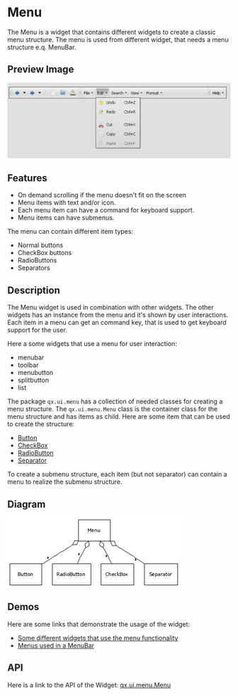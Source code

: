 Menu
====

The Menu is a widget that contains different widgets to create a classic menu structure. The menu is used from different widget, that needs a menu structure e.q. MenuBar.

Preview Image
-------------

![:Menu](menu.png%0A%20%20%20%20%20%20%20%20:width:%20500%20px%0A%20%20%20%20%20%20%20%20:target:%20../../menu.png)

Features
--------

-   On demand scrolling if the menu doesn't fit on the screen
-   Menu items with text and/or icon.
-   Each menu item can have a command for keyboard support.
-   Menu items can have submenus.

The menu can contain different item types:

-   Normal buttons
-   CheckBox buttons
-   RadioButtons
-   Separators

Description
-----------

The Menu widget is used in combination with other widgets. The other widgets has an instance from the menu and it's shown by user interactions. Each item in a menu can get an command key, that is used to get keyboard support for the user.

Here a some widgets that use a menu for user interaction:

-   menubar
-   toolbar
-   menubutton
-   splitbutton
-   list

The package `qx.ui.menu` has a collection of needed classes for creating a menu structure. The `qx.ui.menu.Menu` class is the container class for the menu structure and has items as child. Here are some item that can be used to create the structure:

-   [Button](../../apps/apiviewer/#qx.ui.menu.Button)
-   [CheckBox](../../apps/apiviewer/#qx.ui.menu.CheckBox)
-   [RadioButton](../../apps/apiviewer/#qx.ui.menu.RadioButton)
-   [Separator](../../apps/apiviewer/#qx.ui.menu.Separator)

To create a submenu structure, each item (but not separator) can contain a menu to realize the submenu structure.

Diagram
-------

![Menu\_UML](menu_uml.png)

Demos
-----

Here are some links that demonstrate the usage of the widget:

-   [Some different widgets that use the menu functionality](../../apps/demobrowser/#widget~Menu.html)
-   [Menus used in a MenuBar](../../apps/demobrowser/#widget~MenuBar.html)

API
---

Here is a link to the API of the Widget:
[qx.ui.menu.Menu](../../apps/apiviewer/#qx.ui.menu.Menu)
